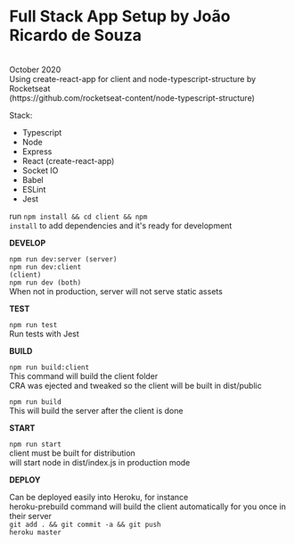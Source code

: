<h1>Full Stack App Setup by João Ricardo de Souza</h1><br>
October 2020<br>
Using create-react-app for client and node-typescript-structure by Rocketseat<br>
(https://github.com/rocketseat-content/node-typescript-structure)

Stack:
- Typescript
- Node
- Express
- React (create-react-app)
- Socket IO
- Babel
- ESLint
- Jest

run <code>npm install && cd client && npm install</code> to add dependencies and it's ready for development


<b>DEVELOP</b>

<code>npm run dev:server (server)</code><br>
<code>npm run dev:client (client)</code><br>
<code>npm run dev (both)</code><br>
When not in production, server will not serve static assets


<b>TEST</b>

<code>npm run test</code><br>
Run tests with Jest


<b>BUILD</b>

<code>npm run build:client</code><br>
This command will build the client folder<br>
CRA was ejected and tweaked so the client will be built in dist/public

<code>npm run build</code><br>
This will build the server after the client is done


<b>START</b>

<code>npm run start</code><br>
client must be built for distribution<br>
will start node in dist/index.js in production mode


<b>DEPLOY</b>

Can be deployed easily into Heroku, for instance<br>
heroku-prebuild command will build the client automatically for you once in their server<br>
<code>git add . && git commit -a && git push heroku master</code>